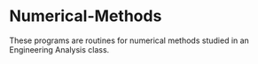 # Numerical-Methods
These programs are routines for numerical methods studied in an Engineering Analysis class.
